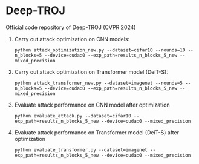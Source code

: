 # Deep-TROJ
Official code repository of Deep-TROJ (CVPR 2024)

1) Carry out attack optimization on CNN models:
   ```
   python attack_optimization_new.py --dataset=cifar10 --rounds=10 --n_blocks=5 --device=cuda:0 --exp_path=results_n_blocks_5_new --mixed_precision
   ```
   
2) Carry out attack optimization on Transformer model (DeiT-S):
   ```
   python attack_transformer_new.py --dataset=imagenet --rounds=5 --n_blocks=5 --device=cuda:0 --exp_path=results_n_blocks_5_new --mixed_precision
   ```
   
3) Evaluate attack performance on CNN model after optimization
   ```
   python evaluate_attack.py --dataset=cifar10 --exp_path=results_n_blocks_5_new --device=cuda:0 --mixed_precision
   ```

4) Evaluate attack performance on Transformer model (DeiT-S) after optimization
   ```
   python evaluate_transformer.py --dataset=imagenet --exp_path=results_n_blocks_5_new --device=cuda:0 --mixed_precision
   ```

